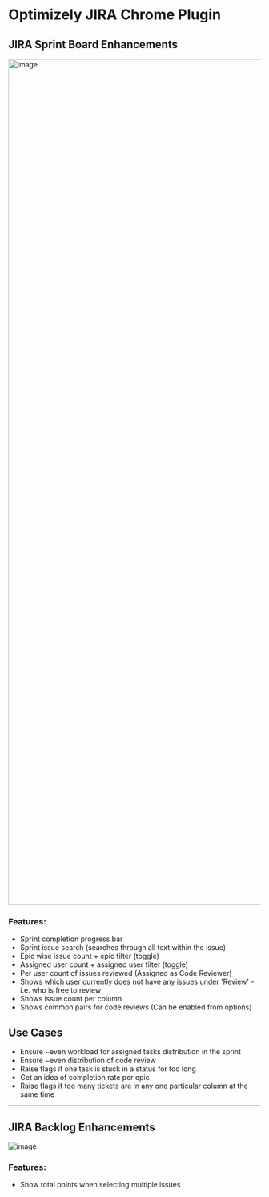 # Optimizely JIRA Chrome Plugin

## JIRA Sprint Board Enhancements

<img width="1688" alt="image" src="https://github.com/siddiqus/jira-opti-sprint-board-chrome-ext/assets/5023858/6eafa525-acb3-442f-8a08-284f88d8ddf4">

### Features:
- Sprint completion progress bar
- Sprint issue search (searches through all text within the issue)
- Epic wise issue count + epic filter (toggle)
- Assigned user count + assigned user filter (toggle)
- Per user count of issues reviewed (Assigned as Code Reviewer)
- Shows which user currently does not have any issues under 'Review' - i.e. who is free to review
- Shows issue count per column
- Shows common pairs for code reviews (Can be enabled from options)


## Use Cases
- Ensure ~even workload for assigned tasks distribution in the sprint
- Ensure ~even distribution of code review
- Raise flags if one task is stuck in a status for too long
- Get an idea of completion rate per epic
- Raise flags if too many tickets are in any one particular column at the same time

---

## JIRA Backlog Enhancements
![image](https://github.com/siddiqus/jira-opti-sprint-board-chrome-ext/assets/5023858/343ae11a-5cfc-4c14-812c-56a24ab0935a)

### Features:
- Show total points when selecting multiple issues
